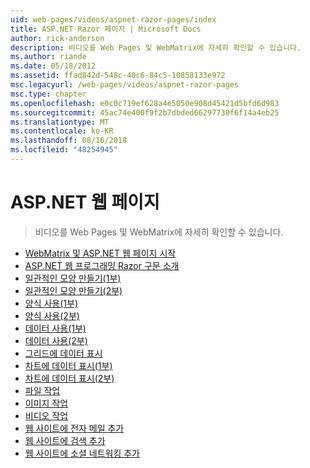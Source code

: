 ```yaml
---
uid: web-pages/videos/aspnet-razor-pages/index
title: ASP.NET Razor 페이지 | Microsoft Docs
author: rick-anderson
description: 비디오를 Web Pages 및 WebMatrix에 자세히 확인할 수 있습니다.
ms.author: riande
ms.date: 05/18/2012
ms.assetid: ffad842d-548c-40c6-84c5-10858133e972
msc.legacyurl: /web-pages/videos/aspnet-razor-pages
msc.type: chapter
ms.openlocfilehash: e0c0c719ef628a4e5050e908d45421d5bfd6d983
ms.sourcegitcommit: 45ac74e400f9f2b7dbded66297730f6f14a4eb25
ms.translationtype: MT
ms.contentlocale: ko-KR
ms.lasthandoff: 08/16/2018
ms.locfileid: "48254945"
---
```

<a name="aspnet-web-pages"></a>ASP.NET 웹 페이지
=================
> 비디오를 Web Pages 및 WebMatrix에 자세히 확인할 수 있습니다.


- [WebMatrix 및 ASP.NET 웹 페이지 시작](getting-started-with-webmatrix-and-aspnet-web-pages.md)
- [ASP.NET 웹 프로그래밍 Razor 구문 소개](introduction-to-aspnet-web-programming-using-the-razor-syntax.md)
- [일관적인 모양 만들기(1부)](creating-a-consistent-look-part-1.md)
- [일관적인 모양 만들기(2부)](creating-a-consistent-look-part-2.md)
- [양식 사용(1부)](working-with-forms-part-1.md)
- [양식 사용(2부)](working-with-forms-part-2.md)
- [데이터 사용(1부)](working-with-data-part-1.md)
- [데이터 사용(2부)](working-with-data-part-2.md)
- [그리드에 데이터 표시](displaying-data-in-a-grid.md)
- [차트에 데이터 표시(1부)](displaying-data-in-a-chart-part-1.md)
- [차트에 데이터 표시(2부)](displaying-data-in-a-chart-part-2.md)
- [파일 작업](working-with-files.md)
- [이미지 작업](working-with-images.md)
- [비디오 작업](working-with-video.md)
- [웹 사이트에 전자 메일 추가](adding-email-to-your-web-site.md)
- [웹 사이트에 검색 추가](adding-search-to-your-web-site.md)
- [웹 사이트에 소셜 네트워킹 추가](adding-social-networking-to-your-website.md)
